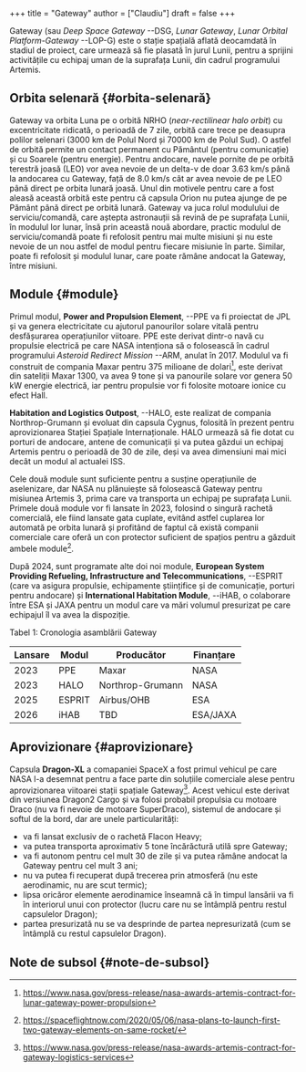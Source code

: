 +++
title = "Gateway"
author = ["Claudiu"]
draft = false
+++

Gateway (sau _Deep Space Gateway_ --DSG, _Lunar Gateway_, _Lunar Orbital Platform-Gateway_ --LOP-G) este o stație spațială aflată deocamdată în stadiul de proiect, care urmează să fie plasată în jurul Lunii, pentru a sprijini  activitățile cu echipaj uman de la suprafața Lunii, din cadrul programului Artemis.


## Orbita selenară {#orbita-selenară}

Gateway va orbita Luna pe o orbită NRHO (_near-rectilinear halo orbit_) cu excentricitate ridicată, o perioadă de 7 zile, orbită care trece pe deasupra polilor selenari (3000 km de Polul Nord și 70000 km de Polul Sud). O astfel de orbită permite un contact permanent cu Pământul (pentru comunicație) și cu Soarele (pentru energie). Pentru andocare, navele pornite de pe orbită terestră joasă (LEO) vor avea nevoie de un delta-v de doar 3.63 km/s până la andocarea cu Gateway, față de 8.0 km/s cât ar avea nevoie de pe LEO până direct pe orbita lunară joasă. Unul din motivele pentru care a fost aleasă această orbită este pentru că capsula Orion nu putea ajunge de pe Pământ până direct pe orbită lunară. Gateway va juca rolul modulului de serviciu/comandă, care aștepta astronauții să revină de pe suprafața Lunii, în modulul lor lunar, însă prin această nouă abordare, practic modulul de serviciu/comandă poate fi refolosit pentru mai multe misiuni și nu este nevoie de un nou astfel de modul pentru fiecare misiunie în parte. Similar, poate fi refolosit și modulul lunar, care poate rămâne andocat la Gateway, între misiuni.


## Module {#module}

Primul modul, **Power and Propulsion Element**, --PPE  va fi proiectat de JPL și va genera electricitate cu ajutorul panourilor solare vitală pentru desfășurarea operațiunilor viitoare. PPE este derivat dintr-o navă cu propulsie electrică pe care NASA intenționa să o folosească în cadrul programului _Asteroid Redirect Mission_ --ARM, anulat în 2017. Modulul va fi construit de compania Maxar pentru 375 milioane de dolari[^fn:1], este derivat din sateliții Maxar 1300, va avea 9 tone și va panourile solare vor genera 50 kW energie electrică, iar pentru propulsie vor fi folosite motoare ionice cu efect Hall.

**Habitation and Logistics Outpost**, --HALO, este realizat de compania Northrop-Grumann și evoluat din capsula Cygnus, folosită în prezent pentru aprovizionarea Stației Spațiale Internaționale. HALO urmează să fie dotat cu porturi de andocare, antene de comunicații și va putea găzdui un echipaj Artemis pentru o perioadă de 30 de zile, deși va avea dimensiuni mai mici decât un modul al actualei ISS.

Cele două module sunt suficiente pentru a susține operațiunile de aselenizare, dar NASA nu plănuiește să folosească Gateway pentru misiunea Artemis 3, prima care va transporta un echipaj pe suprafața Lunii. Primele două module vor fi lansate în 2023, folosind o singură rachetă comercială, ele fiind lansate gata cuplate, evitând astfel cuplarea lor automată pe orbita lunară și profitând de faptul că există companii comerciale care oferă un con protector suficient de spațios pentru a găzduit ambele module[^fn:2].

După 2024, sunt programate alte doi noi module, **European System Providing Refueling, Infrastructure and Telecommunications**, --ESPRIT (care va asigura propulsie, echipamente științifice și de comunicație, porturi pentru andocare) și **International Habitation Module**, --iHAB, o colaborare între ESA și JAXA pentru un modul care va mări volumul presurizat pe care echipajul îl va avea la dispoziție.

<div class="table-caption">
  <span class="table-number">Tabel 1</span>:
  Cronologia asamblării Gateway
</div>

| Lansare | Modul  | Producător       | Finanțare |
|---------|--------|------------------|-----------|
| 2023    | PPE    | Maxar            | NASA      |
| 2023    | HALO   | Northrop-Grumann | NASA      |
| 2025    | ESPRIT | Airbus/OHB       | ESA       |
| 2026    | iHAB   | TBD              | ESA/JAXA  |


## Aprovizionare {#aprovizionare}

Capsula **Dragon-XL** a comapaniei SpaceX a fost primul vehicul pe care NASA l-a desemnat pentru a face parte din soluțiile comerciale alese pentru aprovizionarea viitoarei stații spațiale Gateway[^fn:3]. Acest vehicul este derivat din versiunea Dragon2 Cargo și va folosi probabil propulsia cu motoare Draco (nu va fi nevoie de motoare SuperDraco), sistemul de andocare și softul de la bord, dar are unele particularități:

-   va fi lansat exclusiv de o rachetă Flacon Heavy;
-   va putea transporta aproximativ 5 tone încărăctură utilă spre Gateway;
-   va fi autonom pentru cel mult 30 de zile și va putea rămâne andocat la Gateway pentru cel mult 3 ani;
-   nu va putea fi recuperat după trecerea prin atmosferă (nu este aerodinamic, nu are scut termic);
-   lipsa oricăror elemente aerodinamice înseamnă că în timpul lansării va fi în interiorul unui con protector (lucru care nu se întâmplă pentru restul capsulelor Dragon);
-   partea presurizată nu se va desprinde de partea nepresurizată (cum se întâmplă cu restul capsulelor Dragon).


## Note de subsol {#note-de-subsol}

[^fn:1]: <https://www.nasa.gov/press-release/nasa-awards-artemis-contract-for-lunar-gateway-power-propulsion>
[^fn:2]: <https://spaceflightnow.com/2020/05/06/nasa-plans-to-launch-first-two-gateway-elements-on-same-rocket/>
[^fn:3]: <https://www.nasa.gov/press-release/nasa-awards-artemis-contract-for-gateway-logistics-services>